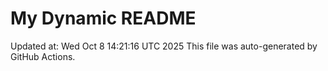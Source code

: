 # My Dynamic README
Updated at: Wed Oct  8 14:21:16 UTC 2025
This file was auto-generated by GitHub Actions.
